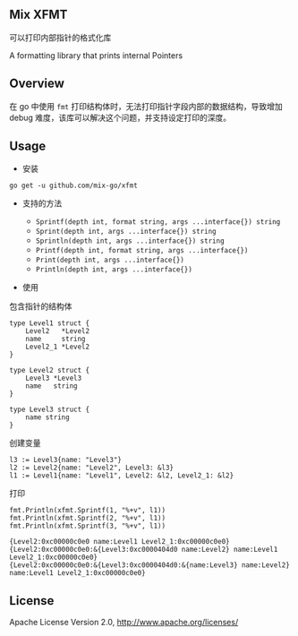 ## Mix XFMT

可以打印内部指针的格式化库

A formatting library that prints internal Pointers

## Overview

在 go 中使用 `fmt` 打印结构体时，无法打印指针字段内部的数据结构，导致增加 debug 难度，该库可以解决这个问题，并支持设定打印的深度。

## Usage

- 安装

```
go get -u github.com/mix-go/xfmt
```

- 支持的方法

  - `Sprintf(depth int, format string, args ...interface{}) string` 
  - `Sprint(depth int, args ...interface{}) string` 
  - `Sprintln(depth int, args ...interface{}) string` 
  - `Printf(depth int, format string, args ...interface{})` 
  - `Print(depth int, args ...interface{})` 
  - `Println(depth int, args ...interface{})` 

- 使用

包含指针的结构体

```
type Level1 struct {
    Level2   *Level2
    name     string
    Level2_1 *Level2
}

type Level2 struct {
    Level3 *Level3
    name   string
}

type Level3 struct {
    name string
}
```

创建变量

```
l3 := Level3{name: "Level3"}
l2 := Level2{name: "Level2", Level3: &l3}
l1 := Level1{name: "Level1", Level2: &l2, Level2_1: &l2}
```

打印

```
fmt.Println(xfmt.Sprintf(1, "%+v", l1))
fmt.Println(xfmt.Sprintf(2, "%+v", l1))
fmt.Println(xfmt.Sprintf(3, "%+v", l1))
```

```
{Level2:0xc00000c0e0 name:Level1 Level2_1:0xc00000c0e0}
{Level2:0xc00000c0e0:&{Level3:0xc0000404d0 name:Level2} name:Level1 Level2_1:0xc00000c0e0}
{Level2:0xc00000c0e0:&{Level3:0xc0000404d0:&{name:Level3} name:Level2} name:Level1 Level2_1:0xc00000c0e0}
```

## License

Apache License Version 2.0, http://www.apache.org/licenses/
